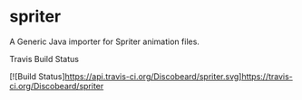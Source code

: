 spriter
=======

A Generic Java importer for Spriter animation files.

Travis Build Status

[![Build Status]https://api.travis-ci.org/Discobeard/spriter.svg]https://travis-ci.org/Discobeard/spriter
